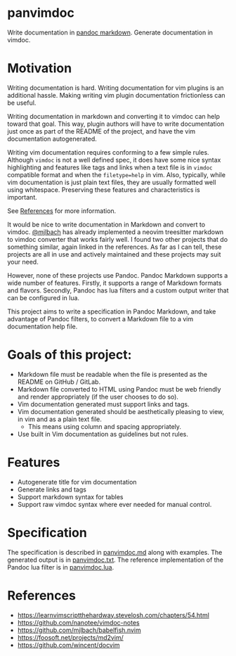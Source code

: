 # panvimdoc

Write documentation in [pandoc markdown](https://pandoc.org/MANUAL.html).
Generate documentation in vimdoc.

# Motivation

Writing documentation is hard.
Writing documentation for vim plugins is an additional hassle.
Making writing vim plugin documentation frictionless can be useful.

Writing documentation in markdown and converting it to vimdoc can help toward that goal.
This way, plugin authors will have to write documentation just once as part of the README of the project, and have the vim documentation autogenerated.

Writing vim documentation requires conforming to a few simple rules.
Although `vimdoc` is not a well defined spec, it does have some nice syntax highlighting and features like tags and links when a text file is in `vimdoc` compatible format and when the `filetype=help` in vim.
Also, typically, while vim documentation is just plain text files, they are usually formatted well using whitespace.
Preserving these features and characteristics is important.

See [References](#references) for more information.

It would be nice to write documentation in Markdown and convert to vimdoc.
[@mjlbach](https://github.com/mjlbach) has already implemented a neovim treesitter markdown to vimdoc converter that works fairly well.
I found two other projects that do something similar, again linked in the references.
As far as I can tell, these projects are all in use and actively maintained and these projects may suit your need.

However, none of these projects use Pandoc.
Pandoc Markdown supports a wide number of features.
Firstly, it supports a range of Markdown formats and flavors.
Secondly, Pandoc has lua filters and a custom output writer that can be configured in lua.

This project aims to write a specification in Pandoc Markdown, and take advantage of Pandoc filters, to convert a Markdown file to a vim documentation help file.

# Goals of this project:

- Markdown file must be readable when the file is presented as the README on GitHub / GitLab.
- Markdown file converted to HTML using Pandoc must be web friendly and render appropriately (if the user chooses to do so).
- Vim documentation generated must support links and tags.
- Vim documentation generated should be aesthetically pleasing to view, in vim and as a plain text file.
  - This means using column and spacing appropriately.
- Use built in Vim documentation as guidelines but not rules.

# Features

- Autogenerate title for vim documentation
- Generate links and tags
- Support markdown syntax for tables
- Support raw vimdoc syntax where ever needed for manual control.

# Specification

The specification is described in [panvimdoc.md](./doc/panvimdoc.md) along with examples.
The generated output is in [panvimdoc.txt](./doc/panvimdoc.txt).
The reference implementation of the Pandoc lua filter is in [panvimdoc.lua](./scripts/panvimdoc.lua).

# References

- <https://learnvimscriptthehardway.stevelosh.com/chapters/54.html>
- <https://github.com/nanotee/vimdoc-notes>
- <https://github.com/mjlbach/babelfish.nvim>
- <https://foosoft.net/projects/md2vim/>
- <https://github.com/wincent/docvim>
